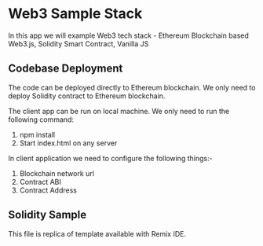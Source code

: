 # Web3 Sample Stack
In this app we will example Web3 tech stack - Ethereum Blockchain based Web3.js, Solidity Smart Contract, Vanilla JS

## Codebase Deployment
The code can be deployed directly to Ethereum blockchain. 
We only need to deploy Solidity contract to Ethereum blockchain. 

The client app can be run on local machine. We only need to run the following command:
1. npm install
2. Start index.html on any server

In client application we need to configure the following things:-
1. Blockchain network url 
2. Contract ABI
3. Contract Address 

## Solidity Sample
This file is replica of template available with Remix IDE.


